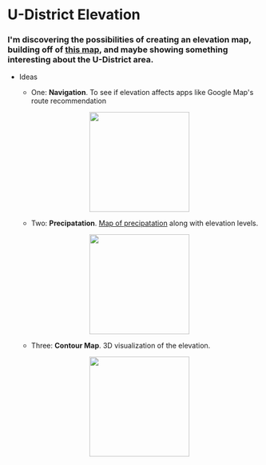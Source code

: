 # U-District Elevation
### I'm discovering the possibilities of creating an elevation map, building off of [this map](https://en-us.topographic-map.com/maps/na3/Seattle/), and maybe showing something interesting about the U-District area.

* Ideas
    * One: **Navigation**. To see if elevation affects apps like Google Map's route recommendation
    <p align="center">
        <img src="https://gisgeography.com/wp-content/uploads/2020/06/Seattle-Road-Map.jpg" width="200" height="200" margin-right=300px>
    </p>

    * Two: **Precipatation**. [Map of precipatation](https://www.theurbanist.org/2015/10/15/map-of-the-week-rainfall-across-seattle-neighborhoods/) along with elevation levels. 
    <p align="center">
        <img src="https://www.theurbanist.org/wp-content/uploads/2015/10/Screen-Shot-2015-10-14-at-19.55.34.png" width="200" height="200">
    </p>

    * Three: **Contour Map**. 3D visualization of the elevation. 
    <p align="center">
        <img src="https://cdn.vectorstock.com/i/1000x1000/54/76/3d-abstract-topographic-map-black-light-lines-back-vector-34815476.webp" width="200" height="200">
    </p>

